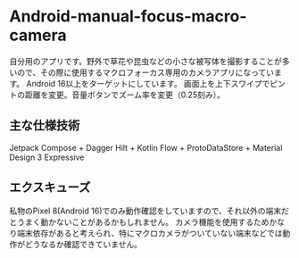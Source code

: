 # Android-manual-focus-macro-camera
自分用のアプリです。野外で草花や昆虫などの小さな被写体を撮影することが多いので、その際に使用するマクロフォーカス専用のカメラアプリになっています。
Android 16以上をターゲットにしています。
画面上を上下スワイプでピントの距離を変更。音量ボタンでズーム率を変更（0.25刻み）。



## 主な仕様技術
Jetpack Compose + Dagger Hilt + Kotlin Flow + ProtoDataStore + Material Design 3 Expressive


## エクスキューズ
私物のPixel 8(Android 16)でのみ動作確認をしていますので、それ以外の端末だとうまく動かないことがあるかもしれません。
カメラ機能を使用するためかなり端末依存があると考えられ、特にマクロカメラがついていない端末などでは動作がどうなるか確認できていません。

